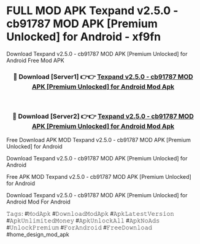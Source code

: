 # FULL MOD APK Texpand v2.5.0 - cb91787 MOD APK [Premium Unlocked] for Android - xf9fn
Download Texpand v2.5.0 - cb91787 MOD APK [Premium Unlocked] for Android Free Mod APK

<div align="center">
<h3>🔴 Download [Server1] 👉👉 <a href="https://apk-comot.site?title=Texpand_v2.5.0_-_cb91787_MOD_APK_[Premium_Unlocked]_for_Android">Texpand v2.5.0 - cb91787 MOD APK [Premium Unlocked] for Android Mod Apk</a></h3><br>

<h3>🔴 Download [Server2] 👉👉 <a href="https://apk-comot.site?title=Texpand_v2.5.0_-_cb91787_MOD_APK_[Premium_Unlocked]_for_Android">Texpand v2.5.0 - cb91787 MOD APK [Premium Unlocked] for Android Mod Apk</a></h3>
</div>


Free Download APK MOD Texpand v2.5.0 - cb91787 MOD APK [Premium Unlocked] for Android

Download Texpand v2.5.0 - cb91787 MOD APK [Premium Unlocked] for Android 

Free APK MOD Texpand v2.5.0 - cb91787 MOD APK [Premium Unlocked] for Android 

Download Texpand v2.5.0 - cb91787 MOD APK [Premium Unlocked] for Android Mod For Android

𝚃𝚊𝚐𝚜: #𝙼𝚘𝚍𝙰𝚙𝚔 #𝙳𝚘𝚠𝚗𝚕𝚘𝚊𝚍𝙼𝚘𝚍𝙰𝚙𝚔 #𝙰𝚙𝚔𝙻𝚊𝚝𝚎𝚜𝚝𝚅𝚎𝚛𝚜𝚒𝚘𝚗 #𝙰𝚙𝚔𝚄𝚗𝚕𝚒𝚖𝚒𝚝𝚎𝚍𝙼𝚘𝚗𝚎𝚢 #𝙰𝚙𝚔𝚄𝚗𝚕𝚘𝚌𝚔𝙰𝚕𝚕 #𝙰𝚙𝚔𝙽𝚘𝙰𝚍𝚜 #𝚄𝚗𝚕𝚘𝚌𝚔𝙿𝚛𝚎𝚖𝚒𝚞𝚖 #𝙵𝚘𝚛𝙰𝚗𝚍𝚛𝚘𝚒𝚍 #𝙵𝚛𝚎𝚎𝙳𝚘𝚠𝚗𝚕𝚘𝚊𝚍 #home_design_mod_apk
